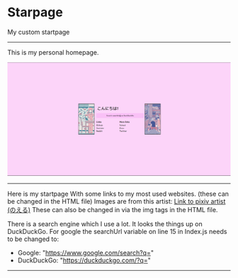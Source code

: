 # Starpage
My custom startpage

-----------------------------------------------------------------------------------------------------------------------------------
This is my personal homepage.

![picture](https://github.com/thom2503/Starpage/blob/master/Capture.PNG?raw=true)

-----------------------------------------------------------------------------------------------------------------------------------
Here is my startpage
With some links to my most used websites. (these can be changed in the HTML file)
Images are from this artist:
[Link to pixiv artist (のえる)](https://www.pixiv.net/en/users/5553811 "のえる on Pixiv")
These can also be changed in via the img tags in the HTML file.


There is a search engine which I use a lot. It looks the things up on DuckDuckGo.
For google the searchUrl variable on line 15 in Index.js needs to be changed to:
* Google: "https://www.google.com/search?q="
* DuckDuckGo: "https://duckduckgo.com/?q="
-----------------------------------------------------------------------------------------------------------------------------------
